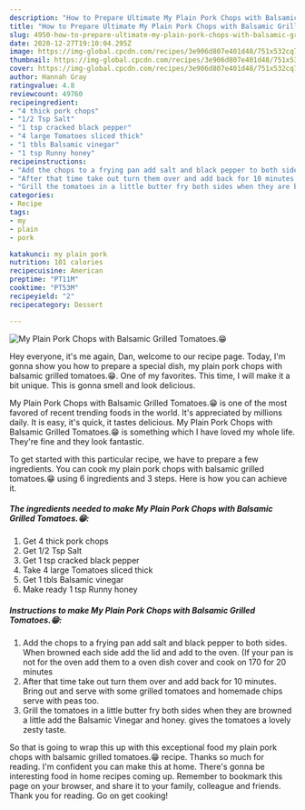 ```yaml
---
description: "How to Prepare Ultimate My Plain Pork Chops with Balsamic Grilled Tomatoes.😁"
title: "How to Prepare Ultimate My Plain Pork Chops with Balsamic Grilled Tomatoes.😁"
slug: 4950-how-to-prepare-ultimate-my-plain-pork-chops-with-balsamic-grilled-tomatoes
date: 2020-12-27T19:10:04.295Z
image: https://img-global.cpcdn.com/recipes/3e906d807e401d48/751x532cq70/my-plain-pork-chops-with-balsamic-grilled-tomatoes😁-recipe-main-photo.jpg
thumbnail: https://img-global.cpcdn.com/recipes/3e906d807e401d48/751x532cq70/my-plain-pork-chops-with-balsamic-grilled-tomatoes😁-recipe-main-photo.jpg
cover: https://img-global.cpcdn.com/recipes/3e906d807e401d48/751x532cq70/my-plain-pork-chops-with-balsamic-grilled-tomatoes😁-recipe-main-photo.jpg
author: Hannah Gray
ratingvalue: 4.8
reviewcount: 49760
recipeingredient:
- "4 thick pork chops"
- "1/2 Tsp Salt"
- "1 tsp cracked black pepper"
- "4 large Tomatoes sliced thick"
- "1 tbls Balsamic vinegar"
- "1 tsp Runny honey"
recipeinstructions:
- "Add the chops to a frying pan add salt and black pepper to both sides. When browned each side add the lid and add to the oven. (If your pan is not for the oven add them to a oven dish cover and cook on 170 for 20 minutes"
- "After that time take out turn them over and add back for 10 minutes. Bring out and serve with some grilled tomatoes and homemade chips serve with peas too."
- "Grill the tomatoes in a little butter fry both sides when they are browned a little add the Balsamic Vinegar and honey. gives the tomatoes a lovely zesty taste."
categories:
- Recipe
tags:
- my
- plain
- pork

katakunci: my plain pork 
nutrition: 101 calories
recipecuisine: American
preptime: "PT11M"
cooktime: "PT53M"
recipeyield: "2"
recipecategory: Dessert

---
```



![My Plain Pork Chops with Balsamic Grilled Tomatoes.😁](https://img-global.cpcdn.com/recipes/3e906d807e401d48/751x532cq70/my-plain-pork-chops-with-balsamic-grilled-tomatoes😁-recipe-main-photo.jpg)

Hey everyone, it's me again, Dan, welcome to our recipe page. Today, I'm gonna show you how to prepare a special dish, my plain pork chops with balsamic grilled tomatoes.😁. One of my favorites. This time, I will make it a bit unique. This is gonna smell and look delicious.



My Plain Pork Chops with Balsamic Grilled Tomatoes.😁 is one of the most favored of recent trending foods in the world. It's appreciated by millions daily. It is easy, it's quick, it tastes delicious. My Plain Pork Chops with Balsamic Grilled Tomatoes.😁 is something which I have loved my whole life. They're fine and they look fantastic.


To get started with this particular recipe, we have to prepare a few ingredients. You can cook my plain pork chops with balsamic grilled tomatoes.😁 using 6 ingredients and 3 steps. Here is how you can achieve it.

<!--inarticleads1-->

##### The ingredients needed to make My Plain Pork Chops with Balsamic Grilled Tomatoes.😁:

1. Get 4 thick pork chops
1. Get 1/2 Tsp Salt
1. Get 1 tsp cracked black pepper
1. Take 4 large Tomatoes sliced thick
1. Get 1 tbls Balsamic vinegar
1. Make ready 1 tsp Runny honey




<!--inarticleads2-->

##### Instructions to make My Plain Pork Chops with Balsamic Grilled Tomatoes.😁:

1. Add the chops to a frying pan add salt and black pepper to both sides. When browned each side add the lid and add to the oven. (If your pan is not for the oven add them to a oven dish cover and cook on 170 for 20 minutes
1. After that time take out turn them over and add back for 10 minutes. Bring out and serve with some grilled tomatoes and homemade chips serve with peas too.
1. Grill the tomatoes in a little butter fry both sides when they are browned a little add the Balsamic Vinegar and honey. gives the tomatoes a lovely zesty taste.




So that is going to wrap this up with this exceptional food my plain pork chops with balsamic grilled tomatoes.😁 recipe. Thanks so much for reading. I'm confident you can make this at home. There's gonna be interesting food in home recipes coming up. Remember to bookmark this page on your browser, and share it to your family, colleague and friends. Thank you for reading. Go on get cooking!
